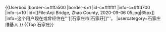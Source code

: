 {{Userbox
|border-c=#ffa500
|border-s=1
|id-c=#ffffff
|info-c=#ffd700
|info-s=10
|id=[[File:Anji Bridge, Zhao County, 2020-09-06 05.jpg|65px]]
|info=这个用户现在或曾经住在'''[[石家庄市|石家莊]]'''。
|usercategory=石家庄维基人
}}
{{Top 石家庄}}